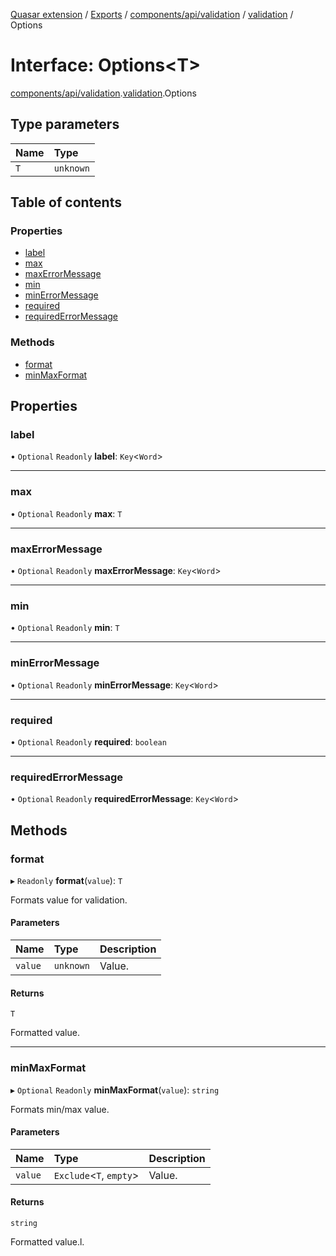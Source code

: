 [Quasar extension](../index.md) / [Exports](../modules.md) / [components/api/validation](../modules/components_api_validation.md) / [validation](../modules/components_api_validation.validation.md) / Options

# Interface: Options<T\>

[components/api/validation](../modules/components_api_validation.md).[validation](../modules/components_api_validation.validation.md).Options

## Type parameters

| Name | Type |
| :------ | :------ |
| `T` | `unknown` |

## Table of contents

### Properties

- [label](components_api_validation.validation.Options.md#label)
- [max](components_api_validation.validation.Options.md#max)
- [maxErrorMessage](components_api_validation.validation.Options.md#maxerrormessage)
- [min](components_api_validation.validation.Options.md#min)
- [minErrorMessage](components_api_validation.validation.Options.md#minerrormessage)
- [required](components_api_validation.validation.Options.md#required)
- [requiredErrorMessage](components_api_validation.validation.Options.md#requirederrormessage)

### Methods

- [format](components_api_validation.validation.Options.md#format)
- [minMaxFormat](components_api_validation.validation.Options.md#minmaxformat)

## Properties

### label

• `Optional` `Readonly` **label**: `Key`<`Word`\>

___

### max

• `Optional` `Readonly` **max**: `T`

___

### maxErrorMessage

• `Optional` `Readonly` **maxErrorMessage**: `Key`<`Word`\>

___

### min

• `Optional` `Readonly` **min**: `T`

___

### minErrorMessage

• `Optional` `Readonly` **minErrorMessage**: `Key`<`Word`\>

___

### required

• `Optional` `Readonly` **required**: `boolean`

___

### requiredErrorMessage

• `Optional` `Readonly` **requiredErrorMessage**: `Key`<`Word`\>

## Methods

### format

▸ `Readonly` **format**(`value`): `T`

Formats value for validation.

#### Parameters

| Name | Type | Description |
| :------ | :------ | :------ |
| `value` | `unknown` | Value. |

#### Returns

`T`

Formatted value.

___

### minMaxFormat

▸ `Optional` `Readonly` **minMaxFormat**(`value`): `string`

Formats min/max value.

#### Parameters

| Name | Type | Description |
| :------ | :------ | :------ |
| `value` | `Exclude`<`T`, `empty`\> | Value. |

#### Returns

`string`

Formatted value.l.
